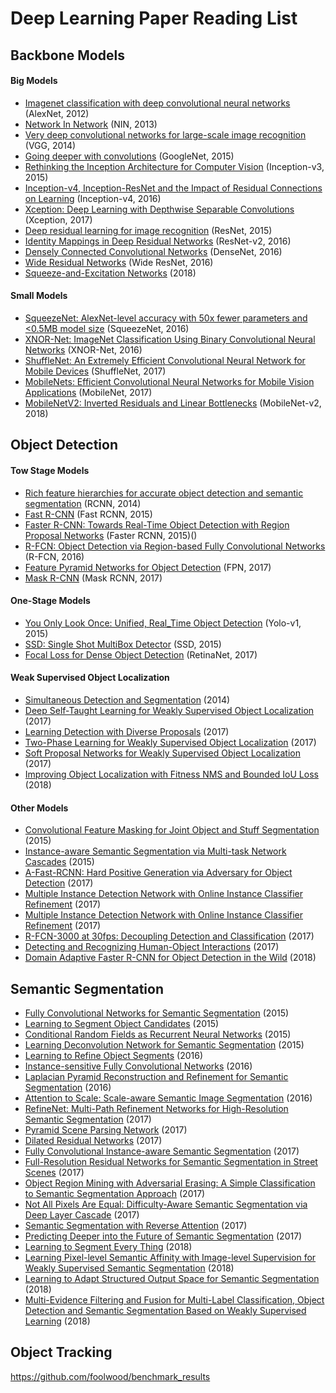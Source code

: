 # Deep Learning Paper Reading List
## Backbone Models
#### Big Models
* [Imagenet classification with deep convolutional neural networks](https://papers.nips.cc/paper/4824-imagenet-classification-with-deep-convolutional-neural-networks.pdf) (AlexNet, 2012)
* [Network In Network](https://arxiv.org/pdf/1312.4400.pdf) (NIN, 2013)
* [Very deep convolutional networks for large-scale image recognition](https://arxiv.org/pdf/1409.1556.pdf) (VGG, 2014)
* [Going deeper with convolutions](http://www.cv-foundation.org/openaccess/content_cvpr_2015/papers/Szegedy_Going_Deeper_With_2015_CVPR_paper.pdf) (GoogleNet, 2015)
* [Rethinking the Inception Architecture for Computer Vision](https://arxiv.org/pdf/1512.00567.pdf) (Inception-v3, 2015)
* [Inception-v4, Inception-ResNet and the Impact of Residual Connections on Learning](https://arxiv.org/pdf/1602.07261.pdf) (Inception-v4, 2016)
* [Xception: Deep Learning with Depthwise Separable Convolutions](http://openaccess.thecvf.com/content_cvpr_2017/papers/Chollet_Xception_Deep_Learning_CVPR_2017_paper.pdf) (Xception, 2017)
* [Deep residual learning for image recognition](https://arxiv.org/pdf/1512.03385.pdf) (ResNet, 2015)
* [Identity Mappings in Deep Residual Networks](https://arxiv.org/pdf/1603.05027.pdf) (ResNet-v2, 2016)
* [Densely Connected Convolutional Networks](https://arxiv.org/pdf/1608.06993.pdf) (DenseNet, 2016)
* [Wide Residual Networks](https://arxiv.org/pdf/1605.07146.pdf) (Wide ResNet, 2016)
* [Squeeze-and-Excitation Networks](https://arxiv.org/pdf/1709.01507.pdf) (2018)
#### Small Models
* [SqueezeNet: AlexNet-level accuracy with 50x fewer parameters and <0.5MB model size](https://arxiv.org/pdf/1602.07360.pdf) (SqueezeNet, 2016)
* [XNOR-Net: ImageNet Classification Using Binary Convolutional Neural Networks](https://pjreddie.com/media/files/papers/xnor.pdf) (XNOR-Net, 2016)
* [ShuffleNet: An Extremely Efficient Convolutional Neural Network for Mobile Devices](https://arxiv.org/pdf/1707.01083.pdf) (ShuffleNet, 2017)
* [MobileNets: Efficient Convolutional Neural Networks for Mobile Vision Applications](https://arxiv.org/pdf/1704.04861.pdf) (MobileNet, 2017)
* [MobileNetV2: Inverted Residuals and Linear Bottlenecks](https://arxiv.org/pdf/1801.04381.pdf) (MobileNet-v2, 2018)
## Object Detection 
#### Tow Stage Models
* [Rich feature hierarchies for accurate object detection and semantic segmentation](https://www.cv-foundation.org/openaccess/content_cvpr_2014/papers/Girshick_Rich_Feature_Hierarchies_2014_CVPR_paper.pdf) (RCNN, 2014)
* [Fast R-CNN](http://www.cv-foundation.org/openaccess/content_iccv_2015/papers/Girshick_Fast_R-CNN_ICCV_2015_paper.pdf) (Fast RCNN, 2015)
* [Faster R-CNN: Towards Real-Time Object Detection with Region Proposal Networks](http://papers.nips.cc/paper/5638-faster-r-cnn-towards-real-time-object-detection-with-region-proposal-networks.pdf) (Faster RCNN, 2015)()
* [R-FCN: Object Detection via Region-based Fully Convolutional Networks](https://arxiv.org/abs/1605.06409) (R-FCN, 2016)
* [Feature Pyramid Networks for Object Detection](https://arxiv.org/pdf/1612.03144.pdf) (FPN, 2017)
* [Mask R-CNN](https://arxiv.org/abs/1703.06870) (Mask RCNN, 2017)  
#### One-Stage Models
* [You Only Look Once: Unified, Real_Time Object Detection](https://arxiv.org/abs/1506.02640) (Yolo-v1, 2015)
* [SSD: Single Shot MultiBox Detector](https://arxiv.org/abs/1512.02325) (SSD, 2015)
* [Focal Loss for Dense Object Detection](https://arxiv.org/abs/1708.02002) (RetinaNet, 2017)  
#### Weak Supervised Object Localization
* [Simultaneous Detection and Segmentation](https://arxiv.org/abs/1407.1808) (2014)  
* [Deep Self-Taught Learning for Weakly Supervised Object Localization](https://arxiv.org/abs/1704.05188) (2017)  
* [Learning Detection with Diverse Proposals](https://arxiv.org/abs/1704.05188) (2017)  
* [Two-Phase Learning for Weakly Supervised Object Localization](https://arxiv.org/abs/1708.02108) (2017)  
* [Soft Proposal Networks for Weakly Supervised Object Localization](https://arxiv.org/abs/1709.01829) (2017)  
* [Improving Object Localization with Fitness NMS and Bounded IoU Loss](https://arxiv.org/abs/1711.00164v3) (2018)  
#### Other Models
* [Convolutional Feature Masking for Joint Object and Stuff Segmentation](http://www.cv-foundation.org/openaccess/content_cvpr_2015/papers/Dai_Convolutional_Feature_Masking_2015_CVPR_paper.pdf) (2015)
* [Instance-aware Semantic Segmentation via Multi-task Network Cascades](http://www.cv-foundation.org/openaccess/content_cvpr_2016/papers/Dai_Instance-Aware_Semantic_Segmentation_CVPR_2016_paper.pdf) (2015)
* [A-Fast-RCNN: Hard Positive Generation via Adversary for Object Detection](https://arxiv.org/abs/1704.03414) (2017)
* [Multiple Instance Detection Network with Online Instance Classifier Refinement](https://arxiv.org/abs/1704.00138) (2017)
* [Multiple Instance Detection Network with Online Instance Classifier Refinement](https://arxiv.org/abs/1704.00138) (2017)
* [R-FCN-3000 at 30fps: Decoupling Detection and Classification](https://arxiv.org/abs/1712.01802) (2017)
* [Detecting and Recognizing Human-Object Interactions](https://arxiv.org/abs/1704.07333v3) (2017)
* [Domain Adaptive Faster R-CNN for Object Detection in the Wild](https://arxiv.org/abs/1803.03243v1) (2018)
## Semantic Segmentation
* [Fully Convolutional Networks for Semantic Segmentation](https://people.eecs.berkeley.edu/~jonlong/long_shelhamer_fcn.pdf) (2015)
* [Learning to Segment Object Candidates](http://papers.nips.cc/paper/5852-learning-to-segment-object-candidates.pdf) (2015)
* [Conditional Random Fields as Recurrent Neural Networks](http://www.cv-foundation.org/openaccess/content_iccv_2015/html/Zheng_Conditional_Random_Fields_ICCV_2015_paper.html) (2015)
* [Learning Deconvolution Network for Semantic Segmentation](http://www.cv-foundation.org/openaccess/content_iccv_2015/html/Noh_Learning_Deconvolution_Network_ICCV_2015_paper.html) (2015)
* [Learning to Refine Object Segments](https://arxiv.org/pdf/1603.08695.pdf) (2016)
* [Instance-sensitive Fully Convolutional Networks](https://arxiv.org/abs/1603.08678) (2016)
* [Laplacian Pyramid Reconstruction and Refinement for Semantic Segmentation](https://link.springer.com/chapter/10.1007/978-3-319-46487-9_32) (2016)
* [Attention to Scale: Scale-aware Semantic Image Segmentation](http://www.cv-foundation.org/openaccess/content_cvpr_2016/html/Chen_Attention_to_Scale_CVPR_2016_paper.html) (2016)
* [RefineNet: Multi-Path Refinement Networks for High-Resolution Semantic Segmentation](https://arxiv.org/abs/1611.06612) (2017)
* [Pyramid Scene Parsing Network](https://arxiv.org/abs/1612.01105) (2017)
* [Dilated Residual Networks](https://arxiv.org/abs/1705.09914) (2017)
* [Fully Convolutional Instance-aware Semantic Segmentation](https://arxiv.org/abs/1611.07709) (2017)
* [Full-Resolution Residual Networks for Semantic Segmentation in Street Scenes](https://arxiv.org/abs/1611.08323) (2017)
* [Object Region Mining with Adversarial Erasing: A Simple Classification to Semantic Segmentation Approach](https://arxiv.org/abs/1703.08448) (2017)
* [Not All Pixels Are Equal: Difficulty-Aware Semantic Segmentation via Deep Layer Cascade](https://arxiv.org/abs/1704.01344) (2017)
* [Semantic Segmentation with Reverse Attention](https://arxiv.org/abs/1707.06426) (2017)
* [Predicting Deeper into the Future of Semantic Segmentation](https://arxiv.org/abs/1703.07684) (2017)
* [Learning to Segment Every Thing](https://arxiv.org/abs/1711.10370) (2018)
* [	Learning Pixel-level Semantic Affinity with Image-level Supervision for Weakly Supervised Semantic Segmentation](https://arxiv.org/abs/1803.10464v1) (2018)
* [Learning to Adapt Structured Output Space for Semantic Segmentation](https://arxiv.org/abs/1802.10349v1) (2018)
* [	Multi-Evidence Filtering and Fusion for Multi-Label Classification, Object Detection and Semantic Segmentation Based on Weakly Supervised Learning](https://arxiv.org/abs/1802.09129v1) (2018)
## Object Tracking 
https://github.com/foolwood/benchmark_results
